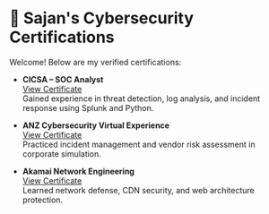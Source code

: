 # 📜 Sajan's Cybersecurity Certifications

Welcome! Below are my verified certifications:

- **CICSA – SOC Analyst**  
  [View Certificate](./CICSA_Certificate.pdf)  
  Gained experience in threat detection, log analysis, and incident response using Splunk and Python.

- **ANZ Cybersecurity Virtual Experience**  
  [View Certificate](./ANZ_Experience.png)  
  Practiced incident management and vendor risk assessment in corporate simulation.

- **Akamai Network Engineering**  
  [View Certificate](./Akamai_Certificate.pdf)  
  Learned network defense, CDN security, and web architecture protection.

